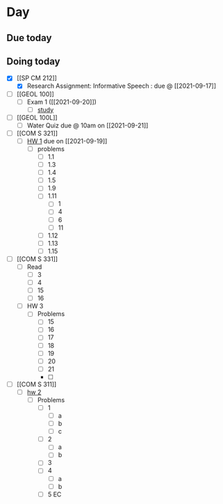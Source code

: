 

# Day 

## Due today


## Doing today
- [x] [[SP CM 212]]
	- [x]  Research Assignment: Informative Speech : due @ [[2021-09-17]]
- [ ] [[GEOL 100]]
	- [ ] Exam 1 ([[2021-09-20]])
		- [ ] [study](https://canvas.iastate.edu/courses/82791/files/16421016?wrap=1) 
- [ ]  [[GEOL 100L]]
	- [ ]  Water Quiz due @ 10am on [[2021-09-21]]
- [ ]  [[COM S 321]]
	- [ ]  [HW 1](https://canvas.iastate.edu/courses/85891/quizzes/360189) due on [[2021-09-19]]
		- [ ]  problems
			- [ ]  1.1
			- [ ]  1.3
			- [ ]  1.4
			- [ ]  1.5
			- [ ]  1.9
			- [ ]  1.11
				- [ ]  1
				- [ ]  4
				- [ ]  6
				- [ ]  11
			- [ ]  1.12
			- [ ]  1.13
			- [ ]  1.15
- [ ] [[COM S 331]]
	- [ ] Read
		- [ ] 3
		- [ ] 4
		- [ ] 15
		- [ ] 16
	- [ ] HW 3
		- [ ] Problems
			- [ ] 15
			- [ ] 16
			- [ ] 17
			- [ ] 18
			- [ ] 19
			- [ ] 20
			- [ ] 21
			- [ ] 
- [ ]  [[COM S 311]]
	- [ ]  [hw 2](https://canvas.iastate.edu/courses/84877/assignments/1539995)
		- [ ]  Problems
			- [ ]  1
				- [ ]  a
				- [ ]  b
				- [ ]  c
			- [ ]  2
				- [ ]  a
				- [ ]  b
			- [ ]  3
			- [ ]  4
				- [ ]  a
				- [ ]  b
			- [ ]  5 EC